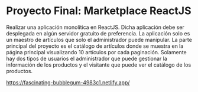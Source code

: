 # Proyecto Final: Marketplace ReactJS
Realizar una aplicación monolítica en ReactJS. Dicha aplicación debe ser desplegada en algún servidor gratuito de preferencia.
La aplicación solo es un maestro de artículos que solo el administrador puede manipular. La parte principal del proyecto es el catálogo de artículos donde se muestra en la página principal visualizando 10 artículos por cada paginación. 
Solamente hay dos tipos de usuarios el administrador que puede gestionar la información de los productos y el visitante que puede ver el catálogo de los productos.


https://fascinating-bubblegum-4983c1.netlify.app/
